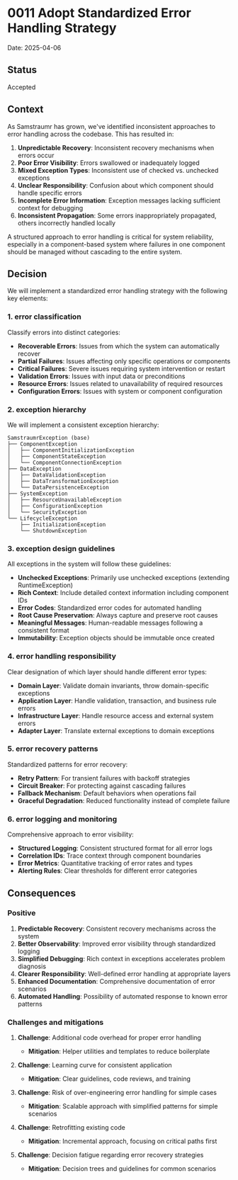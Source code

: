 # 0011 Adopt Standardized Error Handling Strategy

Date: 2025-04-06

## Status

Accepted

## Context

As Samstraumr has grown, we've identified inconsistent approaches to error handling across the codebase. This has resulted in:

1. **Unpredictable Recovery**: Inconsistent recovery mechanisms when errors occur
2. **Poor Error Visibility**: Errors swallowed or inadequately logged
3. **Mixed Exception Types**: Inconsistent use of checked vs. unchecked exceptions
4. **Unclear Responsibility**: Confusion about which component should handle specific errors
5. **Incomplete Error Information**: Exception messages lacking sufficient context for debugging
6. **Inconsistent Propagation**: Some errors inappropriately propagated, others incorrectly handled locally

A structured approach to error handling is critical for system reliability, especially in a component-based system where failures in one component should be managed without cascading to the entire system.

## Decision

We will implement a standardized error handling strategy with the following key elements:

### 1. error classification

Classify errors into distinct categories:

- **Recoverable Errors**: Issues from which the system can automatically recover
- **Partial Failures**: Issues affecting only specific operations or components
- **Critical Failures**: Severe issues requiring system intervention or restart
- **Validation Errors**: Issues with input data or preconditions
- **Resource Errors**: Issues related to unavailability of required resources
- **Configuration Errors**: Issues with system or component configuration

### 2. exception hierarchy

We will implement a consistent exception hierarchy:

```
SamstraumrException (base)
├── ComponentException
│   ├── ComponentInitializationException
│   ├── ComponentStateException
│   └── ComponentConnectionException
├── DataException
│   ├── DataValidationException
│   ├── DataTransformationException
│   └── DataPersistenceException
├── SystemException
│   ├── ResourceUnavailableException
│   ├── ConfigurationException
│   └── SecurityException
└── LifecycleException
    ├── InitializationException
    └── ShutdownException
```

### 3. exception design guidelines

All exceptions in the system will follow these guidelines:

- **Unchecked Exceptions**: Primarily use unchecked exceptions (extending RuntimeException)
- **Rich Context**: Include detailed context information including component IDs
- **Error Codes**: Standardized error codes for automated handling
- **Root Cause Preservation**: Always capture and preserve root causes
- **Meaningful Messages**: Human-readable messages following a consistent format
- **Immutability**: Exception objects should be immutable once created

### 4. error handling responsibility

Clear designation of which layer should handle different error types:

- **Domain Layer**: Validate domain invariants, throw domain-specific exceptions
- **Application Layer**: Handle validation, transaction, and business rule errors
- **Infrastructure Layer**: Handle resource access and external system errors
- **Adapter Layer**: Translate external exceptions to domain exceptions

### 5. error recovery patterns

Standardized patterns for error recovery:

- **Retry Pattern**: For transient failures with backoff strategies
- **Circuit Breaker**: For protecting against cascading failures
- **Fallback Mechanism**: Default behaviors when operations fail
- **Graceful Degradation**: Reduced functionality instead of complete failure

### 6. error logging and monitoring

Comprehensive approach to error visibility:

- **Structured Logging**: Consistent structured format for all error logs
- **Correlation IDs**: Trace context through component boundaries
- **Error Metrics**: Quantitative tracking of error rates and types
- **Alerting Rules**: Clear thresholds for different error categories

## Consequences

### Positive

1. **Predictable Recovery**: Consistent recovery mechanisms across the system
2. **Better Observability**: Improved error visibility through standardized logging
3. **Simplified Debugging**: Rich context in exceptions accelerates problem diagnosis
4. **Clearer Responsibility**: Well-defined error handling at appropriate layers
5. **Enhanced Documentation**: Comprehensive documentation of error scenarios
6. **Automated Handling**: Possibility of automated response to known error patterns

### Challenges and mitigations

1. **Challenge**: Additional code overhead for proper error handling
   - **Mitigation**: Helper utilities and templates to reduce boilerplate

2. **Challenge**: Learning curve for consistent application
   - **Mitigation**: Clear guidelines, code reviews, and training

3. **Challenge**: Risk of over-engineering error handling for simple cases
   - **Mitigation**: Scalable approach with simplified patterns for simple scenarios

4. **Challenge**: Retrofitting existing code
   - **Mitigation**: Incremental approach, focusing on critical paths first

5. **Challenge**: Decision fatigue regarding error recovery strategies
   - **Mitigation**: Decision trees and guidelines for common scenarios

